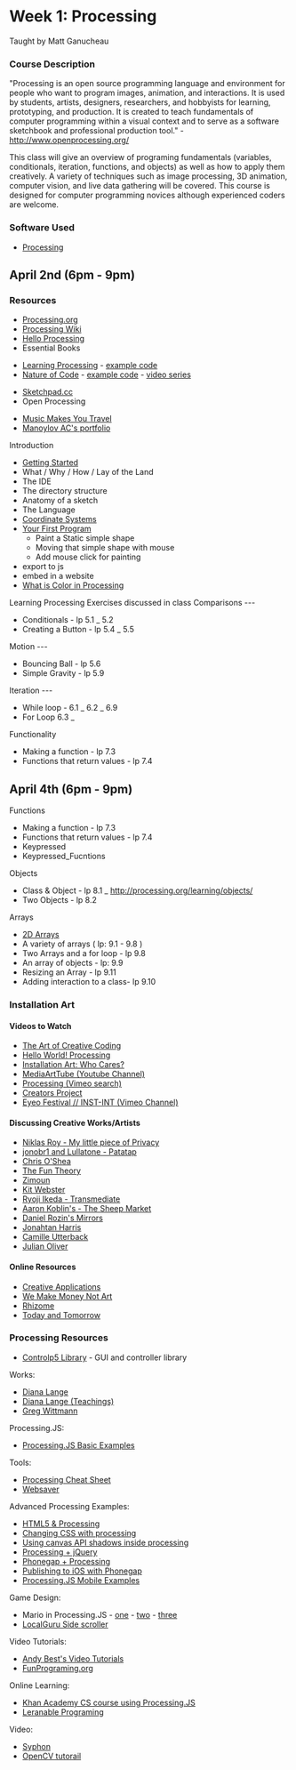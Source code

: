 # Week 1: Processing
Taught by Matt Ganucheau

### Course Description
"Processing is an open source programming language and environment for people who want to program images, animation, and interactions. It is used by students, artists, designers, researchers, and hobbyists for learning, prototyping, and production. It is created to teach fundamentals of computer programming within a visual context and to serve as a software sketchbook and professional production tool." - http://www.openprocessing.org/

This class will give an overview of programing fundamentals (variables, conditionals, iteration, functions, and objects) as well as how to apply them creatively. A variety of techniques such as image processing, 3D animation, computer vision, and live data gathering will be covered. This course is designed for computer programming novices although experienced coders are welcome.

### Software Used
* [Processing](http://processing.org)


## April 2nd (6pm - 9pm)

### Resources
* [Processing.org](http://processing.org)
* [Processing Wiki](http://wiki.processing.org/w/Main_Page)
* [Hello Processing](http://hello.processing.org/)
* Essential Books
 - [Learning Processing](http://www.learningprocessing.com/) - [example code](http://www.learningprocessing.com/files/learningprocessing_examples.zip)
 - [Nature of Code](http://natureofcode.com/) - [example code](https://github.com/shiffman/The-Nature-of-Code) - [video series](http://video.natureofcode.com/)
* [Sketchpad.cc](http://Sketchpad.cc)
* Open Processing
 - [Music Makes You Travel](http://www.openprocessing.org/sketch/138877)
 - [Manoylov AC's portfolio](http://www.openprocessing.org/user/23616)

Introduction
* [Getting Started](http://processing.org/learning/gettingstarted/)
* What / Why / How / Lay of the Land
* The IDE
* The directory structure
* Anatomy of a sketch
* The Language
* [Coordinate Systems](http://processing.org/learning/drawing/)
* [Your First Program](https://www.processing.org/tutorials/gettingstarted/)
  - Paint a Static simple shape
  - Moving that simple shape with mouse
  - Add mouse click for painting
* export to js
* embed in a website
* [What is Color in Processing](http://www.processing.org/tutorials/color/)

Learning Processing Exercises discussed in class
Comparisons ---
* Conditionals - lp 5.1 _ 5.2
* Creating a Button - lp 5.4 _ 5.5

Motion ---
* Bouncing Ball - lp 5.6
* Simple Gravity - lp 5.9

Iteration ---
* While loop - 6.1 _ 6.2 _ 6.9
* For Loop 6.3 _  

Functionality
* Making a function - lp 7.3
* Functions that return values - lp 7.4

## April 4th (6pm - 9pm)

Functions
* Making a function - lp 7.3
* Functions that return values - lp 7.4
* Keypressed
* Keypressed_Fucntions

Objects
* Class & Object - lp 8.1 _ http://processing.org/learning/objects/
* Two Objects - lp 8.2

Arrays
* [2D Arrays](http://processing.org/learning/2darray/)
* A variety of arrays ( lp: 9.1 - 9.8 )
* Two Arrays and a for loop - lp 9.8
* An array of objects - lp: 9.9
* Resizing an Array - lp 9.11
* Adding interaction  to a class- lp 9.10

### Installation Art

#### Videos to Watch
* [The Art of Creative Coding](https://www.youtube.com/watch?v=eBV14-3LT-g)
* [Hello World! Processing](https://vimeo.com/60735314)
* [Installation Art: Who Cares?](https://vimeo.com/25101140)
* [MediaArtTube (Youtube Channel)](https://www.youtube.com/user/MediaArtTube)
* [Processing (Vimeo search)](https://vimeo.com/tag:processing)
* [Creators Project](http://thecreatorsproject.vice.com/en_us)
* [Eyeo Festival // INST-INT (Vimeo Channel)](https://vimeo.com/eyeofestival)

#### Discussing Creative Works/Artists
* [Niklas Roy - My little piece of Privacy](http://www.niklasroy.com/project/88/my-little-piece-of-privacy)
* [jonobr1 and Lullatone - Patatap](http://www.patatap.com/)
* [Chris O'Shea](http://www.chrisoshea.org/)
* [The Fun Theory](http://www.thefuntheory.com/)
* [Zimoun](http://www.zimoun.net/)
* [Kit Webster](http://kitwebster.com/category/selected/)
* [Ryoji Ikeda - Transmediate](https://vimeo.com/63652019)
* [Aaron Koblin's - The Sheep Market](http://www.aaronkoblin.com/work/thesheepmarket/index.html)
* [Daniel Rozin's Mirrors](http://www.smoothware.com/danny/)
* [Jonahtan Harris](http://www.number27.org/iwytwm)
* [Camille Utterback](http://camilleutterback.com/)
* [Julian Oliver](http://julianoliver.com/output/transparency-grenade)

#### Online Resources
* [Creative Applications](http://www.creativeapplications.net/)
* [We Make Money Not Art](http://we-make-money-not-art.com/)
* [Rhizome](http://rhizome.org/)
* [Today and Tomorrow](http://www.todayandtomorrow.net/)

### Processing Resources

* [Controlp5 Library](http://www.sojamo.de/libraries/controlP5/) -  GUI and controller library

Works:
* [Diana Lange](http://www.openprocessing.org/user/5969/)
* [Diana Lange (Teachings)](http://www.openprocessing.org/user/38945/)
* [Greg Wittmann](http://www.openprocessing.org/user/37686/)

Processing.JS:
* [Processing.JS Basic Examples](http://processingjs.org/learning/basic/)

Tools:
* [Processing Cheat Sheet](http://graphics.cs.williams.edu/courses/cs107/s11/lecture/14-rps/ProcessingCheatSheet.pdf)
* [Websaver](https://code.google.com/p/websaver/)

Advanced Processing Examples:
* [HTML5 & Processing](http://aaron-sherwood.com/processingjs/)
* [Changing CSS with processing](http://www.openprocessing.org/sketch/153084/create)
* [Using canvas API shadows inside processing](http://www.openprocessing.org/sketch/74153)
* [Processing + jQuery](http://fastcheetahs.com/blog/2012/11/using-processing-js-with-jquery/)
* [Phonegap + Processing](http://antonylees.blogspot.ca/2012/07/apache-cordova-phonegap-processingjs.html)
* [Publishing to iOS with Phonegap](http://ericmedine.com/processing-for-ios/)
* [Processing.JS Mobile Examples](https://github.com/processing-js/processing-mobile)

Game Design:
* Mario in Processing.JS - [one](http://processingjs.nihongoresources.com/test/PjsGameEngine/docs/tutorial/basic.html) - [two](http://processingjs.nihongoresources.com/test/PjsGameEngine/docs/tutorial/mario.html) - [three](http://processingjs.nihongoresources.com/test/PjsGameEngine/docs/tutorial/more-mario.html)
* [LocalGuru Side scroller](http://www.local-guru.net/blog/2009/06/19/processing-tutorial)

Video Tutorials:
* [Andy Best's Video Tutorials](http://andybest.net/2010/01/5-processing-video-tutorials/)
* [FunPrograming.org](http://funprogramming.org/)

Online Learning:
* [Khan Academy CS course using Processing.JS](https://www.khanacademy.org/computing/cs)
* [Leranable Programing](http://worrydream.com/LearnableProgramming/)

Video:
* [Syphon](http://syphon.v002.info/)
* [OpenCV tutorail](http://createdigitalmotion.com/2009/02/processing-tutorials-getting-started-with-video-processing-via-opencv/)

